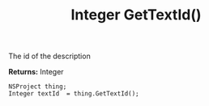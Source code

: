 ﻿---
uid: crmscript_ref_NSProject_GetTextId
title: Integer GetTextId()
intellisense: NSProject.GetTextId
keywords: NSProject, GetTextId
so.topic: reference
---

The id of the description

**Returns:** Integer


```crmscript
NSProject thing;
Integer textId  = thing.GetTextId();
```


